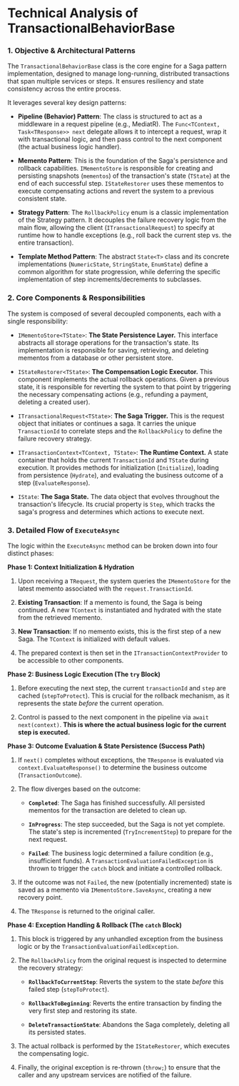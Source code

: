 # Technical Analysis of TransactionalBehaviorBase

### 1. Objective & Architectural Patterns

The `TransactionalBehaviorBase` class is the core engine for a Saga pattern implementation, designed to manage long-running, distributed transactions that span multiple services or steps. It ensures resiliency and state consistency across the entire process.

It leverages several key design patterns:

* **Pipeline (Behavior) Pattern**: The class is structured to act as a middleware in a request pipeline (e.g., MediatR). The `Func<TContext, Task<TResponse>> next` delegate allows it to intercept a request, wrap it with transactional logic, and then pass control to the next component (the actual business logic handler).

* **Memento Pattern**: This is the foundation of the Saga's persistence and rollback capabilities. `IMementoStore` is responsible for creating and persisting snapshots (`mementos`) of the transaction's state (`TState`) at the end of each successful step. `IStateRestorer` uses these mementos to execute compensating actions and revert the system to a previous consistent state.

* **Strategy Pattern**: The `RollbackPolicy` enum is a classic implementation of the Strategy pattern. It decouples the failure recovery logic from the main flow, allowing the client (`ITransactionalRequest`) to specify at runtime how to handle exceptions (e.g., roll back the current step vs. the entire transaction).

* **Template Method Pattern**: The abstract `State<T>` class and its concrete implementations (`NumericState`, `StringState`, `EnumState`) define a common algorithm for state progression, while deferring the specific implementation of step increments/decrements to subclasses.

### 2. Core Components & Responsibilities

The system is composed of several decoupled components, each with a single responsibility:

* `IMementoStore<TState>`: **The State Persistence Layer.** This interface abstracts all storage operations for the transaction's state. Its implementation is responsible for saving, retrieving, and deleting mementos from a database or other persistent store.

* `IStateRestorer<TState>`: **The Compensation Logic Executor.** This component implements the actual rollback operations. Given a previous state, it is responsible for reverting the system to that point by triggering the necessary compensating actions (e.g., refunding a payment, deleting a created user).

* `ITransactionalRequest<TState>`: **The Saga Trigger.** This is the request object that initiates or continues a saga. It carries the unique `TransactionId` to correlate steps and the `RollbackPolicy` to define the failure recovery strategy.

* `ITransactionContext<TContext, TState>`: **The Runtime Context.** A state container that holds the current `TransactionId` and `TState` during execution. It provides methods for initialization (`Initialize`), loading from persistence (`Hydrate`), and evaluating the business outcome of a step (`EvaluateResponse`).

* `IState`: **The Saga State.** The data object that evolves throughout the transaction's lifecycle. Its crucial property is `Step`, which tracks the saga's progress and determines which actions to execute next.

### 3. Detailed Flow of `ExecuteAsync`

The logic within the `ExecuteAsync` method can be broken down into four distinct phases:

**Phase 1: Context Initialization & Hydration**

1. Upon receiving a `TRequest`, the system queries the `IMementoStore` for the latest memento associated with the `request.TransactionId`.

2. **Existing Transaction**: If a memento is found, the Saga is being continued. A new `TContext` is instantiated and hydrated with the state from the retrieved memento.

3. **New Transaction**: If no memento exists, this is the first step of a new Saga. The `TContext` is initialized with default values.

4. The prepared context is then set in the `ITransactionContextProvider` to be accessible to other components.

**Phase 2: Business Logic Execution (The `try` Block)**

1. Before executing the next step, the current `transactionId` and `step` are cached (`stepToProtect`). This is crucial for the rollback mechanism, as it represents the state *before* the current operation.

2. Control is passed to the next component in the pipeline via `await next(context)`. **This is where the actual business logic for the current step is executed.**

**Phase 3: Outcome Evaluation & State Persistence (Success Path)**

1. If `next()` completes without exceptions, the `TResponse` is evaluated via `context.EvaluateResponse()` to determine the business outcome (`TransactionOutcome`).

2. The flow diverges based on the outcome:

   * **`Completed`**: The Saga has finished successfully. All persisted mementos for the transaction are deleted to clean up.

   * **`InProgress`**: The step succeeded, but the Saga is not yet complete. The state's step is incremented (`TryIncrementStep`) to prepare for the next request.

   * **`Failed`**: The business logic determined a failure condition (e.g., insufficient funds). A `TransactionEvaluationFailedException` is thrown to trigger the `catch` block and initiate a controlled rollback.

3. If the outcome was not `Failed`, the new (potentially incremented) state is saved as a memento via `IMementoStore.SaveAsync`, creating a new recovery point.

4. The `TResponse` is returned to the original caller.

**Phase 4: Exception Handling & Rollback (The `catch` Block)**

1. This block is triggered by any unhandled exception from the business logic or by the `TransactionEvaluationFailedException`.

2. The `RollbackPolicy` from the original request is inspected to determine the recovery strategy:

   * **`RollbackToCurrentStep`**: Reverts the system to the state *before* this failed step (`stepToProtect`).

   * **`RollbackToBeginning`**: Reverts the entire transaction by finding the very first step and restoring its state.

   * **`DeleteTransactionState`**: Abandons the Saga completely, deleting all its persisted states.

3. The actual rollback is performed by the `IStateRestorer`, which executes the compensating logic.

4. Finally, the original exception is re-thrown (`throw;`) to ensure that the caller and any upstream services are notified of the failure.
